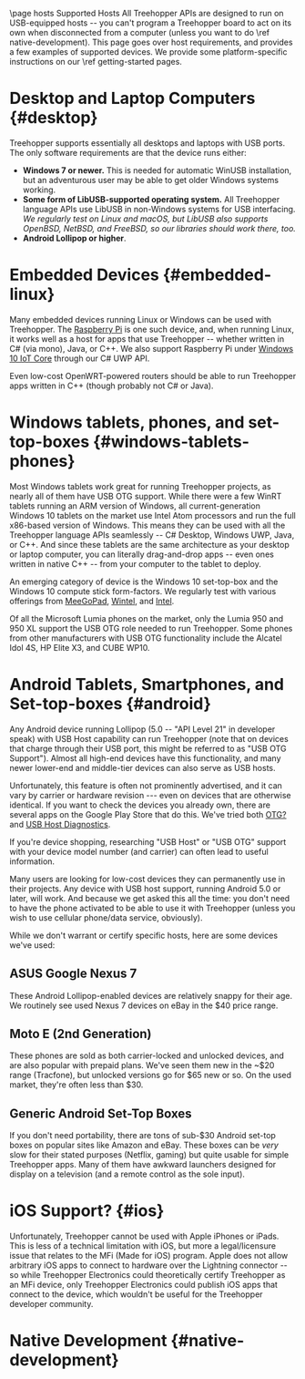 \page hosts Supported Hosts
All Treehopper APIs are designed to run on USB-equipped hosts -- you can't program a Treehopper board to act on its own when disconnected from a computer (unless you want to do \ref native-development). This page goes over host requirements, and provides a few examples of supported devices. We provide some platform-specific instructions on our \ref getting-started pages.

# Desktop and Laptop Computers {#desktop}
Treehopper supports essentially all desktops and laptops with USB ports. The only software requirements are that the device runs either:
 - <b>Windows 7 or newer.</b> This is needed for automatic WinUSB installation, but an adventurous user may be able to get older Windows systems working.
 - <b>Some form of LibUSB-supported operating system.</b> All Treehopper language APIs use LibUSB in non-Windows systems for USB interfacing. *We regularly test on Linux and macOS, but LibUSB also supports OpenBSD, NetBSD, and FreeBSD, so our libraries should work there, too.*
 - <b>Android Lollipop or higher</b>.

# Embedded Devices {#embedded-linux}
Many embedded devices running Linux or Windows can be used with Treehopper. The [Raspberry Pi](https://www.raspberrypi.org/) is one such device, and, when running Linux, it works well as a host for apps that use Treehopper -- whether written in C# (via mono), Java, or C++. We also support Raspberry Pi under [Windows 10 IoT Core](https://developer.microsoft.com/en-us/windows/iot/explore/iotcore) through our C# UWP API.

Even low-cost OpenWRT-powered routers should be able to run Treehopper apps written in C++ (though probably not C# or Java).

# Windows tablets, phones, and set-top-boxes {#windows-tablets-phones}
Most Windows tablets work great for running Treehopper projects, as nearly all of them have USB OTG support. While there were a few WinRT tablets running an ARM version of Windows, all current-generation Windows 10 tablets on the market use Intel Atom processors and run the full x86-based version of Windows. This means they can be used with all the Treehopper language APIs seamlessly -- C# Desktop, Windows UWP, Java, or C++. And since these tablets are the same architecture as your desktop or laptop computer, you can literally drag-and-drop apps -- even ones written in native C++ -- from your computer to the tablet to deploy. 

An emerging category of device is the Windows 10 set-top-box and the Windows 10 compute stick form-factors. We regularly test with various offerings from [MeeGoPad](http://www.x86pad.com/), [Wintel](https://www.amazon.com/dp/B06W2LWQKC), and [Intel](http://www.intel.com/content/www/us/en/compute-stick/intel-compute-stick.html).

Of all the Microsoft Lumia phones on the market, only the Lumia 950 and 950 XL support the USB OTG role needed to run Treehopper. Some phones from other manufacturers with USB OTG functionality include the Alcatel Idol 4S, HP Elite X3, and CUBE WP10.

# Android Tablets, Smartphones, and Set-top-boxes {#android}
Any Android device running Lollipop (5.0 -- "API Level 21" in developer speak) with USB Host capability can run Treehopper (note that on devices that charge through their USB port, this might be referred to as "USB OTG Support"). Almost all high-end devices have this functionality, and many newer lower-end and middle-tier devices can also serve as USB hosts. 

Unfortunately, this feature is often not prominently advertised, and it can vary by carrier or hardware revision --- even on devices that are otherwise identical. If you want to check the devices you already own, there are several apps on the Google Play Store that do this. We've tried both [OTG?](https://play.google.com/store/apps/details?id=com.btssm.doihaveotg&hl=en) and [USB Host Diagnostics](https://play.google.com/store/apps/details?id=eu.chainfire.usbhostdiagnostics&hl=en).

If you're device shopping, researching "USB Host" or "USB OTG" support with your device model number (and carrier) can often lead to useful information. 

Many users are looking for low-cost devices they can permanently use in their projects. Any device with USB host support, running Android 5.0 or later, will work. And because we get asked this all the time: you don't need to have the phone activated to be able to use it with Treehopper (unless you wish to use cellular phone/data service, obviously). 

While we don't warrant or certify specific hosts, here are some devices we've used:

## ASUS Google Nexus 7
These Android Lollipop-enabled devices are relatively snappy for their age. We routinely see used Nexus 7 devices on eBay in the $40 price range.

## Moto E (2nd Generation)
These phones are sold as both carrier-locked and unlocked devices, and are also popular with prepaid plans. We've seen them new in the ~$20 range (Tracfone), but unlocked versions go for $65 new or so. On the used market, they're often less than $30.

## Generic Android Set-Top Boxes
If you don't need portability, there are tons of sub-$30 Android set-top boxes on popular sites like Amazon and eBay. These boxes can be *very* slow for their stated purposes (Netflix, gaming) but quite usable for simple Treehopper apps. Many of them have awkward launchers designed for display on a television (and a remote control as the sole input).

# iOS Support? {#ios}
Unfortunately, Treehopper cannot be used with Apple iPhones or iPads. This is less of a technical limitation with iOS, but more a legal/licensure issue that relates to the MFi (Made for iOS) program. Apple does not allow arbitrary iOS apps to connect to hardware over the Lightning connector -- so while Treehopper Electronics could theoretically certify Treehopper as an MFi device, only Treehopper Electronics could publish iOS apps that connect to the device, which wouldn't be useful for the Treehopper developer community.

# Native Development {#native-development}

